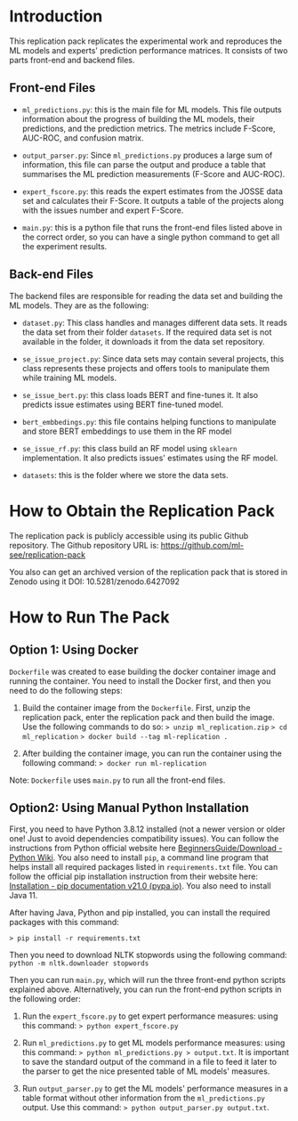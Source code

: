 
# Introduction

This replication pack replicates the experimental work and reproduces the ML models and experts' prediction performance matrices. It consists of two parts front-end and backend files.


## Front-end Files

- `ml_predictions.py`: this is the main file for ML models. This file outputs information about the progress of building the ML models, their predictions, and the prediction metrics. The metrics include F-Score, AUC-ROC, and confusion matrix.

- `output_parser.py`: Since `ml_predictions.py` produces a large sum of information, this file can parse the output and produce a table that summarises the ML prediction measurements (F-Score and AUC-ROC).

- `expert_fscore.py`: this reads the expert estimates from the JOSSE data set and calculates their F-Score. It outputs a table of the projects along with the issues number and expert F-Score.

- `main.py`: this is a python file that runs the front-end files listed above in the correct order, so you can have a single python command to get all the experiment results.

## Back-end Files

The backend files are responsible for reading the data set and building the ML models. They are as the following:

- `dataset.py`: This class handles and manages different data sets. It reads the data set from their folder `datasets`. If the required data set is not available in the folder, it downloads it from the data set repository.

- `se_issue_project.py`: Since data sets may contain several projects, this class represents these projects and offers tools to manipulate them while training ML models.

- `se_issue_bert.py`: this class loads BERT and fine-tunes it. It also predicts issue estimates using BERT fine-tuned model.

- `bert_embbedings.py`: this file contains helping functions to manipulate and store BERT embeddings to use them in the RF model

- `se_issue_rf.py`: this class build an RF model using `sklearn` implementation. It also predicts issues' estimates using the RF model.

- `datasets`: this is the folder where we store the data sets.


# How to Obtain the Replication Pack
The replication pack is publicly accessible using its public Github repository. The Github repository URL is: 
https://github.com/ml-see/replication-pack

You also can get an archived version of the replication pack that is stored in Zenodo using it DOI: 10.5281/zenodo.6427092


# How to Run The Pack

## Option 1: Using Docker
`Dockerfile` was created to ease building the docker container image and running the container. You need to install the Docker first, and then you need to do the following steps:
1. Build the container image from the `Dockerfile`. First, unzip the replication pack, enter the replication pack and then build the image. Use the following commands to do so:
`> unzip ml_replication.zip`
`> cd ml_replication`
`> docker build --tag ml-replication .`

2. After building the container image, you can run the container using the following command:
`> docker run ml-replication`

Note: `Dockerfile` uses `main.py` to run all the front-end files.

## Option2: Using Manual Python Installation
First, you need to have Python 3.8.12 installed (not a newer version or older one! Just to avoid dependencies compatibility issues). You can follow the instructions from Python official website here [BeginnersGuide/Download - Python Wiki](https://wiki.python.org/moin/BeginnersGuide/Download). You also need to install `pip`, a command line program that helps install all required packages listed in `requirements.txt` file. You can follow the official pip installation instruction from their website here: [Installation - pip documentation v21.0 (pypa.io)](https://pip.pypa.io/en/stable/installing/). You also need to install Java 11.

After having Java, Python and pip installed, you can install the required packages with this command:

`> pip install -r requirements.txt`

Then you need to download NLTK stopwords using the following command:
`python -m nltk.downloader stopwords`

Then you can run `main.py`, which will run the three front-end python scripts explained above. Alternatively, you can run the front-end python scripts in the following order:

1. Run the `expert_fscore.py` to get expert performance measures: using this command:
`> python expert_fscore.py`

2. Run `ml_predictions.py` to get ML models performance measures: using this command: `> python ml_predictions.py > output.txt`. It is important to save the standard output of the command in a file to feed it later to the parser to get the nice presented table of ML models' measures.

3. Run `output_parser.py` to get the ML models' performance measures in a table format without other information from the `ml_predictions.py` output. Use this command:
`> python output_parser.py output.txt`.